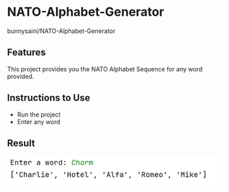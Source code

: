 # NATO-Alphabet-Generator
bunnysaini/NATO-Alphabet-Generator

## Features
This project provides you the NATO Alphabet Sequence for any word provided.

## Instructions to Use
- Run the project
- Enter any word

## Result
![alt text](example.PNG)
